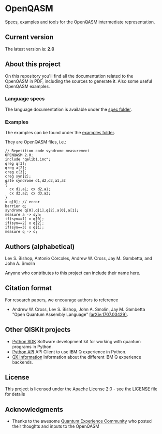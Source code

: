 # OpenQASM
Specs, examples and tools for the OpenQASM intermediate representation.

## Current version

The latest version is: __2.0__

## About this project
On this repository you'll find all the documentation related to the OpenQASM in PDF, including the sources to generate it. Also some useful OpenQASM examples.

### Language specs

The language documentation is available under the [spec folder](https://github.com/IBM/qiskit-openqasm/tree/master/spec).

### Examples

The examples can be found under the [examples folder](https://github.com/IBM/qiskit-openqasm/tree/master/examples).

They are OpenQASM files, i.e.:
```
// Repetition code syndrome measurement
OPENQASM 2.0;
include "qelib1.inc";
qreg q[3];
qreg a[2];
creg c[3];
creg syn[2];
gate syndrome d1,d2,d3,a1,a2 
{ 
  cx d1,a1; cx d2,a1; 
  cx d2,a2; cx d3,a2; 
}
x q[0]; // error
barrier q;
syndrome q[0],q[1],q[2],a[0],a[1];
measure a -> syn;
if(syn==1) x q[0];
if(syn==2) x q[2];
if(syn==3) x q[1];
measure q -> c;
```

## Authors (alphabetical)

Lev S. Bishop, Antonio Córcoles, Andrew W. Cross, Jay M. Gambetta, and John A. Smolin

Anyone who contributes to this project can include their name here.

## Citation format

For research papers, we encourage authors to reference 

* Andrew W. Cross, Lev S. Bishop, John A. Smolin, Jay M. Gambetta "Open Quantum Assembly Language" [[arXiv:1707.03429]](https://arxiv.org/abs/1707.03429).

## Other QISKit projects

* [Python SDK](https://github.com/QISKit/qiskit-sdk-py) Software development kit for working with quantum programs in Python.
* [Python API](https://github.com/QISKit/qiskit-api-py) API Client to use IBM Q experience in Python.
* [QX Information](https://github.com/QISKit/qiskit-qx-info) Information about the different IBM Q experience backends.

## License

This project is licensed under the Apache License 2.0 - see the [LICENSE](LICENSE) file for details

## Acknowledgments

* Thanks to the awesome [Quantum Experience Community](https://quantumexperience.ng.bluemix.net) who posted their thoughts and inputs to the OpenQASM

